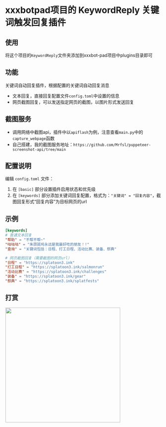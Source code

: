 # xxxbotpad项目的 KeywordReply 关键词触发回复插件

## 使用
将这个项目的`KeywordReply`文件夹添加到xxxbot-pad项目中plugins目录即可

## 功能
关键词自动回复插件，根据配置的关键词自动回复消息
- 文本回复，直接回复配置文件`config.toml`中设置的信息
- 网页截图回复，可以发送指定网页的截图，以图片形式发送回复

## 截图服务
- 调用网络中截图api，插件中以`apiflash`为例，注意查看`main.py`中的`capture_webpage`函数
- 自己搭建，我的截图服务地址：`https://github.com/Mrfsl/puppeteer-screenshot-api/tree/main`


## 配置说明

编辑 `config.toml` 文件：

1. 在 `[basic]` 部分设置插件启用状态和优先级
2. 在 `[keywords]` 部分添加关键词回复配置，格式为：`"关键词" = "回复内容"`，截图回复形式“回复内容”为目标网页的url

## 示例

```toml
[keywords]
# 普通文本回复
"帮助" = "不帮不帮~"
"咕咕咕" = "朱颈斑鸠永远是我最好吃的朋友！!"
"查询" = "关键词包括：日程、打工日程、活动比赛、装备、祭典"

# 网页截图回复（需要截图的网页url）
"日程" = "https://splatoon3.ink"
"打工日程" = "https://splatoon3.ink/salmonrun"
"活动比赛" = "https://splatoon3.ink/challenges"
"装备" = "https://splatoon3.ink/gear"
"祭典" = "https://splatoon3.ink/splatfests"
```

## 打赏
<img src="https://github.com/user-attachments/assets/51a12660-2676-4f95-bee8-9999b08b13d1" style="width: 370px; height: auto; border: 1px solid #eee;" />

